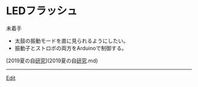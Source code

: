 # LEDフラッシュ

未着手


* 太鼓の振動モードを直に見られるようにしたい。
* 振動子とストロボの両方をArduinoで制御する。



[2019夏の自[研究](研究.md)](2019夏の自[研究](研究.md).md)





----
[Edit](https://github.com/vitroid/vitroid.github.io/edit/master/MD/LEDフラッシュ.md)
